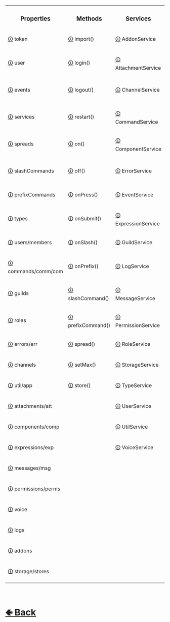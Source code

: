 
<table>

[comment]: <> ( top row )

<tr><th>
<h3>  Properties  </h3>
</th><th>
<h3>  Methods  </h3>
</th><th>
<h3>  Services  </h3>
</th><th>
<h3>  Classes  </h3>
</th><th>
<h3>  Internals  </h3>
</th></tr>



[comment]: <> ( 1st row )


<tr><td>

[comment]: <> (Property)
[🛈](https://github.com/shysolocup/noscord.js/wiki/Client.token) token
</td><td>

[comment]: <> (Method)
[🛈](https://github.com/shysolocup/noscord.js/wiki/Client.import()) import()
</td><td>

[comment]: <> (Service)
[🛈](https://github.com/shysolocup/noscord.js/wiki/AddonService) AddonService
</td><td>

[comment]: <> (Class)
[🛈](https://github.com/shysolocup/noscord.js/wiki/Event) Event
</td><td>

[comment]: <> (Internal)
[🛈](https://github.com/shysolocup/noscord.js/wiki/Client._base) _base
</td></tr>



[comment]: <> ( 2nd row )


<tr><td>

[comment]: <> (Property)
[🛈](https://github.com/shysolocup/noscord.js/wiki/Client.user) user
</td><td>

[comment]: <> (Method)
[🛈](https://github.com/shysolocup/noscord.js/wiki/Client.login()) login()
</td><td>

[comment]: <> (Service)
[🛈](https://github.com/shysolocup/noscord.js/wiki/AttachmentService) AttachmentService
</td><td>

[comment]: <> (Class)
[🛈](https://github.com/shysolocup/noscord.js/wiki/Embed) Embed
</td><td>

[comment]: <> (Internal)
[🛈](https://github.com/shysolocup/noscord.js/wiki/Client._handler) _handler
</td></tr>


[comment]: <> ( 3rd row )


<tr><td>

[comment]: <> (Property)
[🛈](https://github.com/shysolocup/noscord.js/wiki/Client.events) events
</td><td>

[comment]: <> (Method)
[🛈](https://github.com/shysolocup/noscord.js/wiki/Client.logout()) logout()
</td><td>

[comment]: <> (Service)
[🛈](https://github.com/shysolocup/noscord.js/wiki/ChannelService) ChannelService
</td><td>

[comment]: <> (Class)
[🛈](https://github.com/shysolocup/noscord.js/wiki/Button) Button
</td><td>

[comment]: <> (Internal)
[🛈](https://github.com/shysolocup/noscord.js/wiki/Client._baseEvents) _baseEvents
</td></tr>


[comment]: <> ( 4th row )


<tr><td>

[comment]: <> (Property)
[🛈](https://github.com/shysolocup/noscord.js/wiki/Client.services) services
</td><td>

[comment]: <> (Method)
[🛈](https://github.com/shysolocup/noscord.js/wiki/Client.restart()) restart()
</td><td>

[comment]: <> (Service)
[🛈](https://github.com/shysolocup/noscord.js/wiki/CommandService) CommandService
</td><td>

[comment]: <> (Class)
[🛈](https://github.com/shysolocup/noscord.js/wiki/Selection) Selection
</td><td>

[comment]: <> (Internal)
[🛈](https://github.com/shysolocup/noscord.js/wiki/Client._basePerms) _basePerms
</td></tr>


[comment]: <> ( 5th row )


<tr><td>

[comment]: <> (Property)
[🛈](https://github.com/shysolocup/noscord.js/wiki/Client.spreads) spreads
</td><td>

[comment]: <> (Method)
[🛈](https://github.com/shysolocup/noscord.js/wiki/Client.on()) on()
</td><td>

[comment]: <> (Service)
[🛈](https://github.com/shysolocup/noscord.js/wiki/ComponentService) ComponentService
</td><td>

[comment]: <> (Class)
[🛈](https://github.com/shysolocup/noscord.js/wiki/Row) Row
</td><td>

[comment]: <> (Internal)
[🛈](https://github.com/shysolocup/noscord.js/wiki/Client._staticEvents) _staticEvents
</td></tr>


[comment]: <> ( 6th row )


<tr><td>

[comment]: <> (Property)
[🛈](https://github.com/shysolocup/noscord.js/wiki/Client.slashCommands) slashCommands
</td><td>

[comment]: <> (Method)
[🛈](https://github.com/shysolocup/noscord.js/wiki/Client.off()) off()
</td><td>

[comment]: <> (Service)
[🛈](https://github.com/shysolocup/noscord.js/wiki/ErrorService) ErrorService
</td><td>

[comment]: <> (Class)
[🛈](https://github.com/shysolocup/noscord.js/wiki/Blank) Blank
</td><td>

[comment]: <> (Internal)
[🛈](https://github.com/shysolocup/noscord.js/wiki/Client._customPerms) _customPerms
</td></tr>


[comment]: <> ( 7th row )


<tr><td>

[comment]: <> (Property)
[🛈](https://github.com/shysolocup/noscord.js/wiki/Client.prefixCommands) prefixCommands
</td><td>

[comment]: <> (Method)
[🛈](https://github.com/shysolocup/noscord.js/wiki/Client.onPress()) onPress()
</td><td>

[comment]: <> (Service)
[🛈](https://github.com/shysolocup/noscord.js/wiki/EventService) EventService
</td><td>

[comment]: <> (Class)
</td><td>

[comment]: <> (Internal)
[🛈](https://github.com/shysolocup/noscord.js/wiki/Client._instances) _instances
</td></tr>


[comment]: <> ( 8th row )


<tr><td>

[comment]: <> (Property)
[🛈](https://github.com/shysolocup/noscord.js/wiki/Client.types) types
</td><td>

[comment]: <> (Method)
[🛈](https://github.com/shysolocup/noscord.js/wiki/Client.onSubmit()) onSubmit()
</td><td>

[comment]: <> (Service)
[🛈](https://github.com/shysolocup/noscord.js/wiki/ExpressionService) ExpressionService
</td><td>

[comment]: <> (Class)
</td><td>

[comment]: <> (Internal)
</td></tr>


[comment]: <> ( 9th row )


<tr><td>

[comment]: <> (Property)
[🛈](https://github.com/shysolocup/noscord.js/wiki/Client.users) users/members
</td><td>

[comment]: <> (Method)
[🛈](https://github.com/shysolocup/noscord.js/wiki/Client.onSlash()) onSlash()
</td><td>

[comment]: <> (Service)
[🛈](https://github.com/shysolocup/noscord.js/wiki/GuildService) GuildService
</td><td>

[comment]: <> (Class)
</td><td>

[comment]: <> (Internal)
</td></tr>


[comment]: <> ( 10th row )


<tr><td>

[comment]: <> (Property)
[🛈](https://github.com/shysolocup/noscord.js/wiki/Client.commands) commands/comm/com
</td><td>

[comment]: <> (Method)
[🛈](https://github.com/shysolocup/noscord.js/wiki/Client.onPrefix()) onPrefix()
</td><td>

[comment]: <> (Service)
[🛈](https://github.com/shysolocup/noscord.js/wiki/LogService) LogService
</td><td>

[comment]: <> (Class)
</td><td>

[comment]: <> (Internal)
</td></tr>


[comment]: <> ( 11th row )


<tr><td>

[comment]: <> (Property)
[🛈](https://github.com/shysolocup/noscord.js/wiki/Client.guilds) guilds
</td><td>

[comment]: <> (Method)
[🛈](https://github.com/shysolocup/noscord.js/wiki/Client.slashCommand()) slashCommand()
</td><td>

[comment]: <> (Service)
[🛈](https://github.com/shysolocup/noscord.js/wiki/MessageService) MessageService
</td><td>

[comment]: <> (Class)
</td><td>

[comment]: <> (Internal)
</td></tr>


[comment]: <> ( 12th row )


<tr><td>

[comment]: <> (Property)
[🛈](https://github.com/shysolocup/noscord.js/wiki/Client.roles) roles
</td><td>

[comment]: <> (Method)
[🛈](https://github.com/shysolocup/noscord.js/wiki/Client.prefixCommand()) prefixCommand()
</td><td>

[comment]: <> (Service)
[🛈](https://github.com/shysolocup/noscord.js/wiki/PermissionService) PermissionService
</td><td>

[comment]: <> (Class)
</td><td>

[comment]: <> (Internal)
</td></tr>


[comment]: <> ( 13th row )


<tr><td>

[comment]: <> (Property)
[🛈](https://github.com/shysolocup/noscord.js/wiki/Client.errors) errors/err
</td><td>

[comment]: <> (Method)
[🛈](https://github.com/shysolocup/noscord.js/wiki/Client.spread()) spread()
</td><td>

[comment]: <> (Service)
[🛈](https://github.com/shysolocup/noscord.js/wiki/RoleService) RoleService
</td><td>

[comment]: <> (Class)
</td><td>

[comment]: <> (Internal)
</td></tr>


[comment]: <> ( 14th row )


<tr><td>

[comment]: <> (Property)
[🛈](https://github.com/shysolocup/noscord.js/wiki/Client.channels) channels
</td><td>

[comment]: <> (Method)

[🛈](https://github.com/shysolocup/noscord.js/wiki/Client.setMax()) setMax()
</td><td>

[comment]: <> (Service)
[🛈](https://github.com/shysolocup/noscord.js/wiki/StorageService) StorageService
</td><td>

[comment]: <> (Class)
</td><td>

[comment]: <> (Internal)
</td></tr>


[comment]: <> ( 15th row )


<tr><td>

[comment]: <> (Property)
[🛈](https://github.com/shysolocup/noscord.js/wiki/Client.util) util/app
</td><td>

[comment]: <> (Method)
[🛈](https://github.com/shysolocup/noscord.js/wiki/Client.store()) store()
</td><td>

[comment]: <> (Service)
[🛈](https://github.com/shysolocup/noscord.js/wiki/TypeService) TypeService
</td><td>

[comment]: <> (Class)
</td><td>

[comment]: <> (Internal)
</td></tr>


[comment]: <> ( 16th row )


<tr><td>

[comment]: <> (Property)
[🛈](https://github.com/shysolocup/noscord.js/wiki/Client.attachments) attachments/att
</td><td>

[comment]: <> (Method)
</td><td>

[comment]: <> (Service)
[🛈](https://github.com/shysolocup/noscord.js/wiki/UserService) UserService
</td><td>

[comment]: <> (Class)
</td><td>

[comment]: <> (Internal)
</td></tr>


[comment]: <> ( 17th row )


<tr><td>

[comment]: <> (Property)
[🛈](https://github.com/shysolocup/noscord.js/wiki/Client.components) components/comp
</td><td>

[comment]: <> (Method)
</td><td>

[comment]: <> (Service)
[🛈](https://github.com/shysolocup/noscord.js/wiki/UtilService) UtilService
</td><td>

[comment]: <> (Class)
</td><td>

[comment]: <> (Internal)
</td></tr>


[comment]: <> ( 18th row )


<tr><td>

[comment]: <> (Property)
[🛈](https://github.com/shysolocup/noscord.js/wiki/Client.expressions) expressions/exp
</td><td>

[comment]: <> (Method)
</td><td>

[comment]: <> (Service)
[🛈](https://github.com/shysolocup/noscord.js/wiki/VoiceService) VoiceService
</td><td>

[comment]: <> (Class)
</td><td>

[comment]: <> (Internal)
</td></tr>


[comment]: <> ( 19th row )


<tr><td>

[comment]: <> (Property)
[🛈](https://github.com/shysolocup/noscord.js/wiki/Client.messages) messages/msg
</td><td>

[comment]: <> (Method)
</td><td>

[comment]: <> (Service)
</td><td>

[comment]: <> (Class)
</td><td>

[comment]: <> (Internal)
</td></tr>


[comment]: <> ( 20th row )


<tr><td>

[comment]: <> (Property)
[🛈](https://github.com/shysolocup/noscord.js/wiki/Client.permissions) permissions/perms
</td><td>

[comment]: <> (Method)
</td><td>

[comment]: <> (Service)
</td><td>

[comment]: <> (Class)
</td><td>

[comment]: <> (Internal)
</td></tr>


[comment]: <> ( 21st row )


<tr><td>

[comment]: <> (Property)
[🛈](https://github.com/shysolocup/noscord.js/wiki/Client.voice) voice
</td><td>

[comment]: <> (Method)
</td><td>

[comment]: <> (Service)
</td><td>

[comment]: <> (Class)
</td><td>

[comment]: <> (Internal)
</td></tr>


[comment]: <> ( 22nd row )


<tr><td>

[comment]: <> (Property)
[🛈](https://github.com/shysolocup/noscord.js/wiki/Client.logs) logs
</td><td>

[comment]: <> (Method)
</td><td>

[comment]: <> (Service)
</td><td>

[comment]: <> (Class)
</td><td>

[comment]: <> (Internal)
</td></tr>


[comment]: <> ( 23rd row )


<tr><td>

[comment]: <> (Property)
[🛈](https://github.com/shysolocup/noscord.js/wiki/Client.addons) addons
</td><td>

[comment]: <> (Method)
</td><td>

[comment]: <> (Service)
</td><td>

[comment]: <> (Class)
</td><td>

[comment]: <> (Internal)
</td></tr>


[comment]: <> ( 24th row )


<tr><td>

[comment]: <> (Property)
[🛈](https://github.com/shysolocup/noscord.js/wiki/Client.storage) storage/stores
</td><td>

[comment]: <> (Method)
</td><td>

[comment]: <> (Service)
</td><td>

[comment]: <> (Class)
</td><td>

[comment]: <> (Internal)
</td></tr>



</table>

<br> <h1> [🢀 Back](https://github.com/shysolocup/noscord.js/wiki/Client) </h1>